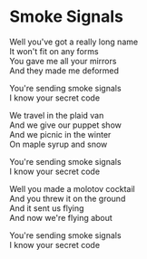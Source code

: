 # Smoke Signals  

Well you've got a really long name  
It won't fit on any forms  
You gave me all your mirrors  
And they made me deformed  

You're sending smoke signals  
I know your secret code  

We travel in the plaid van  
And we give our puppet show  
And we picnic in the winter  
On maple syrup and snow  

You're sending smoke signals  
I know your secret code  

Well you made a molotov cocktail  
And you threw it on the ground  
And it sent us flying  
And now we're flying about  

You're sending smoke signals  
I know your secret code  
